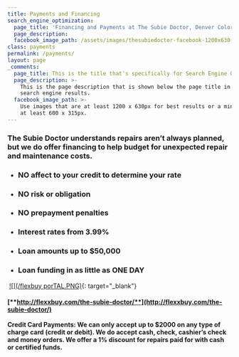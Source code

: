 ```yaml
---
title: Payments and Financing
search_engine_optimization:
  page_title: 'Financing and Payments at The Subie Doctor, Denver Colorado'
  page_description:
  facebook_image_path: /assets/images/thesubiedoctor-facebook-1200x630.png
class: payments
permalink: /payments/
layout: page
_comments:
  page_title: This is the title that's specifically for Search Engine Optimization.
  page_description: >-
    This is the page description that is shown below the page title in the
    search engine results.
  facebook_image_path: >-
    Use images that are at least 1200 x 630px for best results or a minimum of
    at least 600 x 315px.
---
```


### The Subie Doctor understands repairs aren’t always planned, but we do offer financing to help budget for unexpected repair and maintenance costs.

* ### NO affect to your credit to determine your rate
* ### NO risk or obligation
* ### NO prepayment penalties
* ### Interest rates from 3.99%
* ### Loan amounts up to $50,000
* ### Loan funding in as little as ONE DAY

&nbsp;[![](/flexbuy porTAL.PNG)](http://flexxbuy.com/the-subie-doctor/){: target="_blank"}

#### [**http://flexxbuy.com/the-subie-doctor/**](http://flexxbuy.com/the-subie-doctor/)<br><br>Credit Card Payments: We can only accept up to $2000 on any type of charge card (credit or debit). We do accept cash, check, cashier’s check and money orders. We offer a 1% discount for repairs paid for with cash or certified funds.